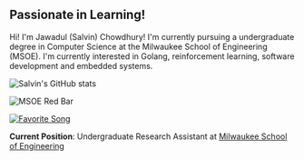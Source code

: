 
## Passionate in Learning!

Hi! I'm Jawadul (Salvin) Chowdhury! I'm currently pursuing a undergraduate degree in Computer Science at the Milwaukee School of Engineering (MSOE). I'm currently interested in Golang, reinforcement learning, software development and embedded systems. 

![Salvin's GitHub stats](https://github-readme-stats.vercel.app/api?username=chowdhuryj-github&theme=radical&bg_color=000000&text_color=ffffff&icon_color=9E1B32&border_radius=10&hide_border=true)

![MSOE Red Bar](https://via.placeholder.com/1200x10/9E1B32/9E1B32)

[![Favorite Song](https://i.scdn.co/image/ab67616d0000b2737d2d2faeae99dca62d3ef98a)](https://open.spotify.com/track/78SjYKRXdivtTDHBzaehnm)


**Current Position**: Undergraduate Research Assistant at [Milwaukee School of Engineering](https://www.msoe.edu/)
